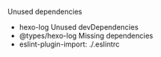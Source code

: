 Unused dependencies
* hexo-log
Unused devDependencies
* @types/hexo-log
Missing dependencies
* eslint-plugin-import: ./.eslintrc
